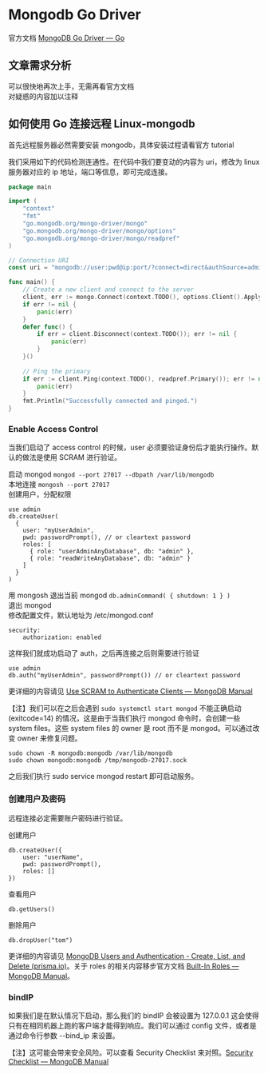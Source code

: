 # Mongodb Go Driver

官方文档 [MongoDB Go Driver — Go](https://www.mongodb.com/docs/drivers/go/current/)

## 文章需求分析

可以很快地再次上手，无需再看官方文档  
对疑惑的内容加以注释

## 如何使用 Go 连接远程 Linux-mongodb

首先远程服务器必然需要安装 mongodb，具体安装过程请看官方 tutorial

我们采用如下的代码检测连通性。在代码中我们要变动的内容为 uri，修改为 linux 服务器对应的 ip 地址，端口等信息，即可完成连接。

```Go
package main

import (
    "context"
    "fmt"
    "go.mongodb.org/mongo-driver/mongo"
    "go.mongodb.org/mongo-driver/mongo/options"
    "go.mongodb.org/mongo-driver/mongo/readpref"
)

// Connection URI
const uri = "mongodb://user:pwd@ip:port/?connect=direct&authSource=admin&authMechanism=SCRAM-SHA-1"

func main() {
    // Create a new client and connect to the server
    client, err := mongo.Connect(context.TODO(), options.Client().ApplyURI(uri))
    if err != nil {
        panic(err)
    }
    defer func() {
        if err = client.Disconnect(context.TODO()); err != nil {
            panic(err)
        }
    }()
    
    // Ping the primary
    if err := client.Ping(context.TODO(), readpref.Primary()); err != nil {
        panic(err)
    }
    fmt.Println("Successfully connected and pinged.")
}
```

### Enable Access Control

当我们启动了 access control 的时候，user 必须要验证身份后才能执行操作。默认的做法是使用 SCRAM 进行验证。

启动 mongod `mongod --port 27017 --dbpath /var/lib/mongodb`  
本地连接 `mongosh --port 27017`  
创建用户，分配权限

```
use admin
db.createUser(
  {
    user: "myUserAdmin",
    pwd: passwordPrompt(), // or cleartext password
    roles: [
      { role: "userAdminAnyDatabase", db: "admin" },
      { role: "readWriteAnyDatabase", db: "admin" }
    ]
  }
)
```

用 mongosh 退出当前 mongod `db.adminCommand( { shutdown: 1 } )`  
退出 mongod  
修改配置文件，默认地址为 /etc/mongod.conf

```
security:
	authorization: enabled
```

这样我们就成功启动了 auth，之后再连接之后则需要进行验证

```
use admin
db.auth("myUserAdmin", passwordPrompt()) // or cleartext password
```

更详细的内容请见 [Use SCRAM to Authenticate Clients — MongoDB Manual](https://www.mongodb.com/docs/manual/tutorial/configure-scram-client-authentication/)

【注】我们可以在之后会遇到 `sudo systemctl start mongod` 不能正确启动 (exitcode=14) 的情况，这是由于当我们执行 mongod 命令时，会创建一些 system files。这些 system files 的 owner 是 root 而不是 mongod。可以通过改变 owner 来修复问题。

```
sudo chown -R mongodb:mongodb /var/lib/mongodb
sudo chown mongodb:mongodb /tmp/mongodb-27017.sock
```

之后我们执行 sudo service mongod restart 即可启动服务。

### 创建用户及密码

远程连接必定需要账户密码进行验证。

创建用户

```
db.createUser({
	user: "userName",
	pwd: passwordPrompt(),
	roles: []
})
```

查看用户

```
db.getUsers()
```

删除用户

```
db.dropUser("tom")
```

更详细的内容请见 [MongoDB Users and Authentication - Create, List, and Delete (prisma.io)](https://www.prisma.io/dataguide/mongodb/configuring-mongodb-user-accounts-and-authentication)。关于 roles 的相关内容移步官方文档 [Built-In Roles — MongoDB Manual](https://www.mongodb.com/docs/manual/reference/built-in-roles/#std-label-built-in-roles)。

### bindIP

如果我们是在默认情况下启动，那么我们的 bindIP 会被设置为 127.0.0.1 这会使得只有在相同机器上跑的客户端才能得到响应。我们可以通过 config 文件，或者是通过命令行参数 --bind_ip 来设置。

【注】这可能会带来安全风险。可以查看 Security Checklist 来对照。[Security Checklist — MongoDB Manual](https://www.mongodb.com/docs/manual/administration/security-checklist/)
